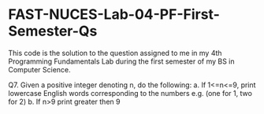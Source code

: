 # FAST-NUCES-Lab-04-PF-First-Semester-Qs

This code is the solution to the question assigned to me in my 4th Programming Fundamentals Lab during the first semester of my BS in Computer Science.

Q7. Given a positive integer denoting n, do the following:
a. If 1<=n<=9, print lowercase English words corresponding to the numbers e.g. (one for 1, two for
2)
b. If n>9 print greater then 9
